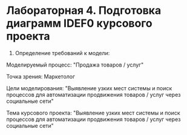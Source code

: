 # Лабораторная 4. Подготовка диаграмм IDEF0 курсового проекта

1. Определение требований к модели:

Моделируемый процесс: "Продажа товаров / услуг"

Точка зрения: Маркетолог

Цели моделирования: "Выявление узких мест системы и поиск процессов для автоматизации продвижения товаров / услуг через социальные сети"

Тема курсового проекта: "Выявление узких мест системы и поиск процессов для автоматизации продвижения товаров / услуг через социальные сети"
